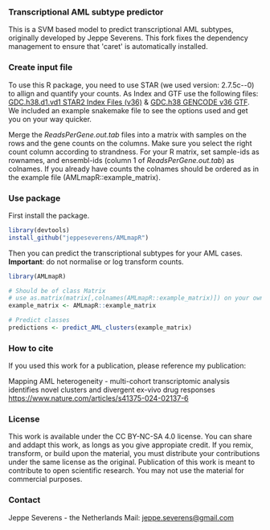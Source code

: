 ### Transcriptional AML subtype predictor
This is a SVM based model to predict transcriptional AML subtypes, originally developed by Jeppe Severens. This fork fixes the dependency management to ensure that 'caret' is automatically installed.

### Create input file
To use this R package, you need to use STAR (we used version: 2.7.5c--0) to allign and quantify your counts. As Index and GTF use the following files: [GDC.h38.d1.vd1 STAR2 Index Files (v36)](https://api.gdc.cancer.gov/data/c0008693-0583-4eac-bd5c-583070763893) & [GDC.h38 GENCODE v36 GTF](https://api.gdc.cancer.gov/data/be002a2c-3b27-43f3-9e0f-fd47db92a6b5). We included an example snakemake file to see the options used and get you on your way quicker.

Merge the _ReadsPerGene.out.tab_ files into a matrix with samples on the rows and the gene counts on the columns. Make sure you select the right count column according to strandness. For your R matrix, set sample-ids as rownames, and ensembl-ids (column 1 of _ReadsPerGene.out.tab_) as colnames. If you already have counts the colnames should be ordered as in the example file (AMLmapR::example_matrix).
### Use package
First install the package.
```R
library(devtools)
install_github("jeppeseverens/AMLmapR")
```

Then you can predict the transcriptional subtypes for your AML cases. __Important__: do not normalise or log transform counts. 
```R
library(AMLmapR)

# Should be of class Matrix
# use as.matrix(matrix[,colnames(AMLmapR::example_matrix)]) on your own file if needed.
example_matrix <- AMLmapR::example_matrix 	

# Predict classes
predictions <- predict_AML_clusters(example_matrix)
```
### How to cite
If you used this work for a publication, please reference my publication: 

Mapping AML heterogeneity - multi-cohort transcriptomic analysis identifies novel clusters and divergent ex-vivo drug responses
https://www.nature.com/articles/s41375-024-02137-6

### License
This work is available under the CC BY-NC-SA 4.0 license.
You can share and addapt this work, as longs as you give appropiate credit.
If you remix, transform, or build upon the material, you must distribute your contributions under the same license as the original. 
Publication of this work is meant to contribute to open scientific research. You may not use the material for commercial purposes.

### Contact
Jeppe Severens - the Netherlands
Mail: jeppe.severens@gmail.com
